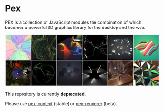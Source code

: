 # Pex

PEX is a collection of JavaScript modules the combination of which becomes a powerful 3D graphics library for the desktop and the web.

![Pex](assets/pex.jpg)

This repository is currently **deprecated**. 

Please use [pex-context](https://github.com/pex-gl/pex-context) (stable) or [pex-renderer](https://github.com/pex-gl/pex-renderer) (beta).
